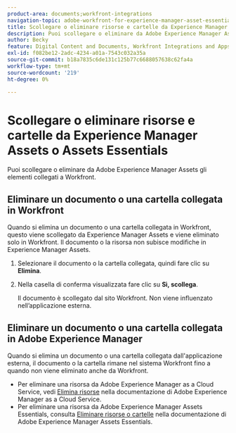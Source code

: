 ```yaml
---
product-area: documents;workfront-integrations
navigation-topic: adobe-workfront-for-experience-manager-asset-essentials
title: Scollegare o eliminare risorse e cartelle da Experience Manager Assets o Assets Essentials
description: Puoi scollegare o eliminare da Adobe Experience Manager Assets gli elementi collegati a Workfront.
author: Becky
feature: Digital Content and Documents, Workfront Integrations and Apps
exl-id: f082be12-2adc-4234-a01a-7543c032a35a
source-git-commit: b18a7835c6de131c125b77c6688057638c62fa4a
workflow-type: tm+mt
source-wordcount: '219'
ht-degree: 0%

---
```


# Scollegare o eliminare risorse e cartelle da Experience Manager Assets o Assets Essentials

Puoi scollegare o eliminare da Adobe Experience Manager Assets gli elementi collegati a Workfront.

## Eliminare un documento o una cartella collegata in Workfront

Quando si elimina un documento o una cartella collegata in Workfront, questo viene scollegato da Experience Manager Assets e viene eliminato solo in Workfront. Il documento o la risorsa non subisce modifiche in Experience Manager Assets.

1. Selezionare il documento o la cartella collegata, quindi fare clic su **Elimina**.
1. Nella casella di conferma visualizzata fare clic su **Sì, scollega**.

   Il documento è scollegato dal sito Workfront. Non viene influenzato nell’applicazione esterna.

## Eliminare un documento o una cartella collegata in Adobe Experience Manager

Quando si elimina un documento o una cartella collegata dall&#39;applicazione esterna, il documento o la cartella rimane nel sistema Workfront fino a quando non viene eliminato anche da Workfront.

* Per eliminare una risorsa da Adobe Experience Manager as a Cloud Service, vedi [Elimina risorse](https://experienceleague.adobe.com/en/docs/experience-manager-cloud-service/content/assets/manage/manage-digital-assets#delete-assets) nella documentazione di Adobe Experience Manager as a Cloud Service.
* Per eliminare una risorsa da Adobe Experience Manager Assets Essentials, consulta [Eliminare risorse o cartelle](https://experienceleague.adobe.com/en/docs/experience-manager-assets-essentials/help/add-delete#delete-assets) nella documentazione di Adobe Experience Manager Assets Essentials.














<!--
28
Late I have seen queries in multiple posts in support channels where they have questions …
How to delete linked assets/folder from Workfront side?
What happens if linked assets/folders are deleted on AEM side? etc
-->

